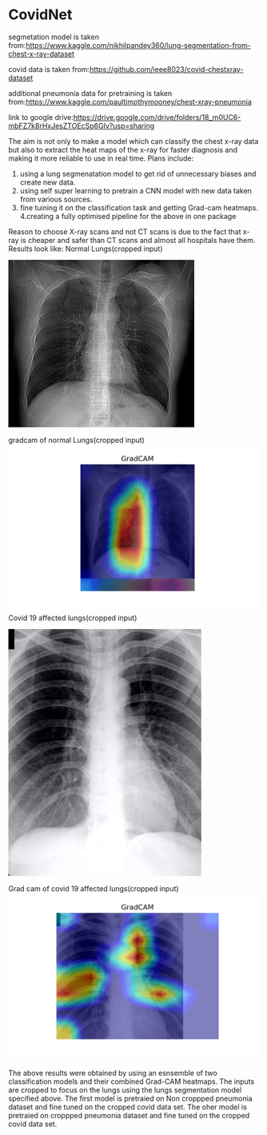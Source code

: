 # CovidNet
segmetation model is taken from:https://www.kaggle.com/nikhilpandey360/lung-segmentation-from-chest-x-ray-dataset

covid data is taken from:https://github.com/ieee8023/covid-chestxray-dataset

additional pneumonia data for pretraining is taken from:https://www.kaggle.com/paultimothymooney/chest-xray-pneumonia

link to google drive:https://drive.google.com/drive/folders/18_m0UC6-mbFZ7k8rHxJesZTOEcSp6GIv?usp=sharing

The aim is not only to make a model which can classify the chest x-ray data but also to extract the heat maps  of the x-ray for faster diagnosis and making it more reliable to use in real time.
Plans include:
1. using a lung segmenatation model to get rid of unnecessary biases and create new data.
2. using self super learning to pretrain a CNN model with new data taken from various sources.
3. fine tuining it on the classification task and getting Grad-cam heatmaps.
4.creating a fully optimised pipeline for the above in one package

Reason to choose X-ray scans and not CT scans is due to the fact that x-ray is cheaper and safer than CT scans and almost all hospitals have them.
Results look like:
Normal Lungs(cropped input)

!["Normal Lungs"](https://github.com/mano3-1/CovidNet/blob/master/results/normal.jpeg)

gradcam of normal Lungs(cropped input) 
!["gradcam of normal Lungs"](https://github.com/mano3-1/CovidNet/blob/master/results/grad_cam_normal.jpeg)Covid 19 affected lungs(cropped input)

!["Covid 19 affected lungs"](https://github.com/mano3-1/CovidNet/blob/master/results/covid.jpeg)

Grad cam of covid 19 affected lungs(cropped input)
!["Grad cam of covid 19 affected lungs"](https://github.com/mano3-1/CovidNet/blob/master/results/gradcam_covid.jpeg)


The above results were obtained by using an esnsemble of two classification models and their combined Grad-CAM heatmaps.
The inputs are cropped to focus on the lungs using the lungs segmentation model specified above.
The first model is pretraied on Non croppped pneumonia dataset and fine tuned on the cropped covid data set.
The oher model is pretraied on croppped pneumonia dataset and fine tuned on the cropped covid data set.



